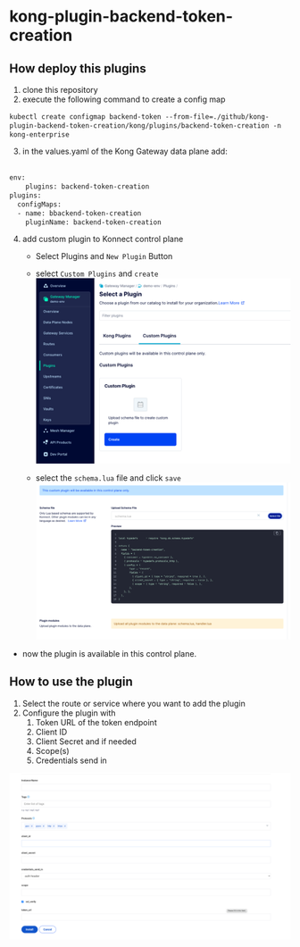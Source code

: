 # kong-plugin-backend-token-creation

## How deploy this plugins

1) clone this repository
2)  execute the following command to create a config map
```
kubectl create configmap backend-token --from-file=./github/kong-plugin-backend-token-creation/kong/plugins/backend-token-creation -n kong-enterprise 
```

3) in the values.yaml of the Kong Gateway data plane add:
```

env:
    plugins: backend-token-creation
plugins: 
  configMaps:
  - name: bbackend-token-creation
    pluginName: backend-token-creation
```

4) add custom plugin to Konnect control plane
    - Select Plugins and ```New Plugin``` Button
    - select ```Custom Plugins``` and ```create```
 ![Alt text](images/custom-plugin.png?raw=true "Kong - Plugin")

    - select the ```schema.lua``` file and click ```save```
![Alt text](images/create-custom-plugin.png?raw=true "Kong - Plugin")
- now the plugin is available in this control plane.

## How to use the plugin

1) Select the route or service where you want to add the plugin
2) Configure the plugin with 
   1) Token URL of the token endpoint
   2) Client ID
   3) Client Secret and if needed
   4) Scope(s)
   5) Credentials send in

![Alt text](images/configure-plugin.png?raw=true "Kong - Plugin")
